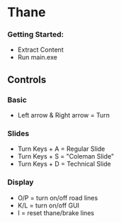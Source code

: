 # Thane

### Getting Started:
- Extract Content
- Run main.exe

## Controls
### Basic
- Left arrow & Right arrow = Turn

### Slides
- Turn Keys + A = Regular Slide
- Turn Keys + S = "Coleman Slide"
- Turn Keys + D = Technical Slide

### Display
- O/P = turn on/off road lines
- K/L = turn on/off GUI
- I = reset thane/brake lines
